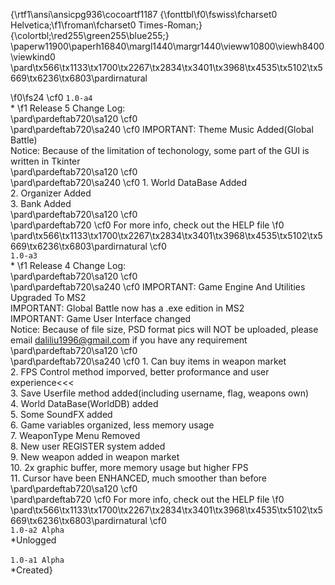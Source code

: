 {\rtf1\ansi\ansicpg936\cocoartf1187
{\fonttbl\f0\fswiss\fcharset0 Helvetica;\f1\froman\fcharset0 Times-Roman;}
{\colortbl;\red255\green255\blue255;}
\paperw11900\paperh16840\margl1440\margr1440\vieww10800\viewh8400\viewkind0
\pard\tx566\tx1133\tx1700\tx2267\tx2834\tx3401\tx3968\tx4535\tx5102\tx5669\tx6236\tx6803\pardirnatural

\f0\fs24 \cf0 ```1.0-a4```\
*
\f1 Release 5 Change Log:\
\pard\pardeftab720\sa120
\cf0 \
\pard\pardeftab720\sa240
\cf0 IMPORTANT: Theme Music Added(Global Battle)\
Notice: Because of the limitation of techonology, some part of the GUI is written in Tkinter\
\pard\pardeftab720\sa120
\cf0 \
\pard\pardeftab720\sa240
\cf0 1. World DataBase Added\
2. Organizer Added\
3. Bank Added\
\pard\pardeftab720\sa120
\cf0 \
\pard\pardeftab720
\cf0 For more info, check out the HELP file
\f0 \
\pard\tx566\tx1133\tx1700\tx2267\tx2834\tx3401\tx3968\tx4535\tx5102\tx5669\tx6236\tx6803\pardirnatural
\cf0 \
```1.0-a3```\
*
\f1 Release 4 Change Log:\
\pard\pardeftab720\sa120
\cf0 \
\pard\pardeftab720\sa240
\cf0 IMPORTANT: Game Engine And Utilities Upgraded To MS2\
IMPORTANT: Global Battle now has a .exe edition in MS2\
IMPORTANT: Game User Interface changed\
Notice: Because of file size, PSD format pics will NOT be uploaded, please email daliliu1996@gmail.com if you have any requirement\
\pard\pardeftab720\sa120
\cf0 \
\pard\pardeftab720\sa240
\cf0 1. Can buy items in weapon market\
2. FPS Control method imporved, better proformance and user experience<<<\
3. Save Userfile method added(including username, flag, weapons own)\
4. World DataBase(WorldDB) added\
5. Some SoundFX added\
6. Game variables organized, less memory usage\
7. WeaponType Menu Removed\
8. New user REGISTER system added\
9. New weapon added in weapon market\
10. 2x graphic buffer, more memory usage but higher FPS\
11. Cursor have been ENHANCED, much smoother than before\
\pard\pardeftab720\sa120
\cf0 \
\pard\pardeftab720
\cf0 For more info, check out the HELP file
\f0 \
\pard\tx566\tx1133\tx1700\tx2267\tx2834\tx3401\tx3968\tx4535\tx5102\tx5669\tx6236\tx6803\pardirnatural
\cf0 \
```1.0-a2 Alpha```\
*Unlogged\
\
```1.0-a1 Alpha```\
*Created}